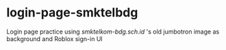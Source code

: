 # login-page-smktelbdg
Login page practice using *smktelkom-bdg.sch.id* 's old jumbotron image  as background and Roblox sign-in UI
